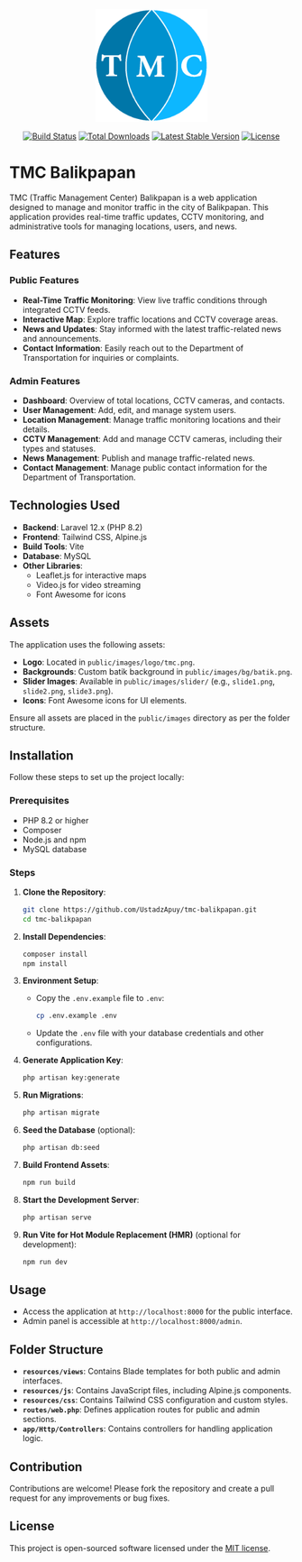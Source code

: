 <p align="center">
    <a href="https://github.com/your-repo/tmc-balikpapan" target="_blank">
        <img src="public/images/logo/tmc.png" width="200" alt="TMC Balikpapan Logo">
    </a>
</p>

<p align="center">
    <a href="https://github.com/laravel/framework/actions"><img src="https://github.com/laravel/framework/workflows/tests/badge.svg" alt="Build Status"></a>
    <a href="https://packagist.org/packages/laravel/framework"><img src="https://img.shields.io/packagist/dt/laravel/framework" alt="Total Downloads"></a>
    <a href="https://packagist.org/packages/laravel/framework"><img src="https://img.shields.io/packagist/v/laravel/framework" alt="Latest Stable Version"></a>
    <a href="https://packagist.org/packages/laravel/framework"><img src="https://img.shields.io/packagist/l/laravel/framework" alt="License"></a>
</p>

# TMC Balikpapan

TMC (Traffic Management Center) Balikpapan is a web application designed to manage and monitor traffic in the city of Balikpapan. This application provides real-time traffic updates, CCTV monitoring, and administrative tools for managing locations, users, and news.

## Features

### Public Features
- **Real-Time Traffic Monitoring**: View live traffic conditions through integrated CCTV feeds.
- **Interactive Map**: Explore traffic locations and CCTV coverage areas.
- **News and Updates**: Stay informed with the latest traffic-related news and announcements.
- **Contact Information**: Easily reach out to the Department of Transportation for inquiries or complaints.

### Admin Features
- **Dashboard**: Overview of total locations, CCTV cameras, and contacts.
- **User Management**: Add, edit, and manage system users.
- **Location Management**: Manage traffic monitoring locations and their details.
- **CCTV Management**: Add and manage CCTV cameras, including their types and statuses.
- **News Management**: Publish and manage traffic-related news.
- **Contact Management**: Manage public contact information for the Department of Transportation.

## Technologies Used

- **Backend**: Laravel 12.x (PHP 8.2)
- **Frontend**: Tailwind CSS, Alpine.js
- **Build Tools**: Vite
- **Database**: MySQL
- **Other Libraries**:
  - Leaflet.js for interactive maps
  - Video.js for video streaming
  - Font Awesome for icons

## Assets

The application uses the following assets:
- **Logo**: Located in `public/images/logo/tmc.png`.
- **Backgrounds**: Custom batik background in `public/images/bg/batik.png`.
- **Slider Images**: Available in `public/images/slider/` (e.g., `slide1.png`, `slide2.png`, `slide3.png`).
- **Icons**: Font Awesome icons for UI elements.

Ensure all assets are placed in the `public/images` directory as per the folder structure.

## Installation

Follow these steps to set up the project locally:

### Prerequisites
- PHP 8.2 or higher
- Composer
- Node.js and npm
- MySQL database

### Steps
1. **Clone the Repository**:
   ```bash
   git clone https://github.com/UstadzApuy/tmc-balikpapan.git
   cd tmc-balikpapan
   ```

2. **Install Dependencies**:
   ```bash
   composer install
   npm install
   ```

3. **Environment Setup**:
   - Copy the `.env.example` file to `.env`:
     ```bash
     cp .env.example .env
     ```
   - Update the `.env` file with your database credentials and other configurations.

4. **Generate Application Key**:
   ```bash
   php artisan key:generate
   ```

5. **Run Migrations**:
   ```bash
   php artisan migrate
   ```

6. **Seed the Database** (optional):
   ```bash
   php artisan db:seed
   ```

7. **Build Frontend Assets**:
   ```bash
   npm run build
   ```

8. **Start the Development Server**:
   ```bash
   php artisan serve
   ```

9. **Run Vite for Hot Module Replacement (HMR)** (optional for development):
   ```bash
   npm run dev
   ```

## Usage

- Access the application at `http://localhost:8000` for the public interface.
- Admin panel is accessible at `http://localhost:8000/admin`.

## Folder Structure

- **`resources/views`**: Contains Blade templates for both public and admin interfaces.
- **`resources/js`**: Contains JavaScript files, including Alpine.js components.
- **`resources/css`**: Contains Tailwind CSS configuration and custom styles.
- **`routes/web.php`**: Defines application routes for public and admin sections.
- **`app/Http/Controllers`**: Contains controllers for handling application logic.

## Contribution

Contributions are welcome! Please fork the repository and create a pull request for any improvements or bug fixes.

## License

This project is open-sourced software licensed under the [MIT license](https://opensource.org/licenses/MIT).
